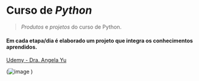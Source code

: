 # Curso de _Python_ 

> _Produtos_ e _projetos_ do curso de Python. 

#### Em cada etapa/dia é elaborado um projeto que integra os conhecimentos aprendidos.

[Udemy - Dra. Angela Yu](https://www.udemy.com/course/100-days-of-code/ "100 Days of Python Code")

(![image](https://user-images.githubusercontent.com/108146868/181640587-4abd6e32-e7cb-493e-9506-82bdf7990f84.png)
)

